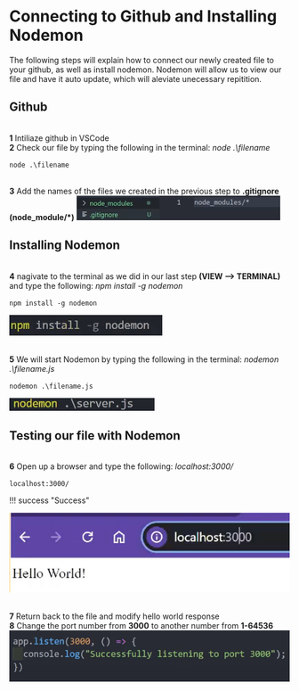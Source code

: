 # Connecting to Github and Installing Nodemon

The following steps will explain how to connect our newly created file to your github, as well as install nodemon.
Nodemon will allow us to view our file and have it auto update, which will aleviate unecessary repitition.

## Github

<br>**1** Intiliaze github in VSCode
<br>**2** Check our file by typing the following in the terminal: _node .\filename_

```
node .\filename
```

<br>**3** Add the names of the files we created in the previous step to **.gitignore (node_module/\*)**
![gitIgnore](<./Task2/gitIgnore(7).png>)

## Installing Nodemon

<br>**4** nagivate to the terminal as we did in our last step **(VIEW --> TERMINAL)** and type the following: _npm install -g nodemon_

```
npm install -g nodemon
```

![Nodemon](./Task2/Nodemon.png)

<br>**5** We will start Nodemon by typing the following in the terminal: _nodemon .\filename.js_

```
nodemon .\filename.js
```

![NodemonServer](./Task2/NodemonServer.png)

## Testing our file with Nodemon

<br>**6** Open up a browser and type the following: _localhost:3000/_

```
localhost:3000/
```

!!! success "Success"

   ![TestingServer](./Task2/serverTest.png)

<br>**7** Return back to the file and modify hello world response
<br>**8** Change the port number from **3000** to another number from **1-64536**
![TestingServer](./task3/listenBoilerPlate.png)
